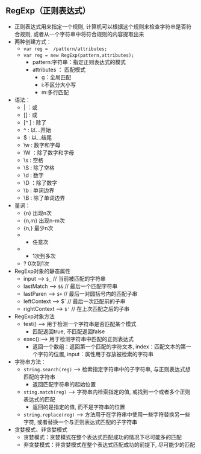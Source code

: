 ## RegExp（正则表达式）
* 正则表达式用来指定一个规则, 计算机可以根据这个规则来检查字符串是否符合规则, 
  或者从一个字符串中将符合规则的内容提取出来
* 两种创建方式：
  * `var reg =  /pattern/attributes;`
  * `var reg = new RegExp(pattern,attributes);`
    * pattern:字符串：指定正则表达式的模式
    * attributes ： 匹配模式
      * g：全局匹配
      * i:不区分大小写
      * m:多行匹配
* 语法：
  * | ：或
  * [] : 或
  * [^ ] : 除了
  * ^ : 以...开始
  * $ : 以...结尾
  * \w : 数字和字母
  * \W ：除了数字和字母
  * \s : 空格
  * \S : 除了空格
  * \d : 数字
  * \D ：除了数字
  * \b : 单词边界
  * \B : 除了单词边界
* 量词：
  * {n} 出现n次
  * {n,m} 出现n-m次
  * {n,} 最少n次
  * * 任意次
  * + 1次到多次
  * ? 0次到1次
* RegExp对象的静态属性
  * input --> `$_`  // 当前被匹配的字符串
  * lastMatch --> `$&` // 最后一个匹配字符串
  * lastParen --> `$+` // 最后一对圆括号内的匹配子串
  * leftContext --> $` // 最后一次匹配前的子串
  * rightContext -->	`$'` // 在上次匹配之后的子串
* RegExp对象方法
  * test() --> 用于检测一个字符串是否匹配某个模式
    * 匹配返回true, 不匹配返回false
  * exec():--> 用于检测字符串中匹配的正则表达式
    * 返回一个数组：返回第一个匹配的字符文本, index：匹配文本的第一个字符的位置, input：属性用于存放被检索的字符串
* 字符串方法：
  * `string.search(reg)` --> 检索指定字符串中的子字符串, 与正则表达式想匹配的字符串
    * 返回匹配字符串的起始位置
  * `sting.match(reg)` --> 字符串内检索指定的值, 或找到一个或者多个正则表达式的匹配
    * 返回的是指定的值, 而不是字符串的位置
  * `string.replace(reg)` --> 方法用于在字符串中使用一些字符替换另一些字符, 或者替换一个与正则表达式匹配的子字符串
* 贪婪模式、非贪婪模式
    * 贪婪模式：贪婪模式在整个表达式匹配成功的情况下尽可能多的匹配
    * 非贪婪模式：非贪婪模式在整个表达式匹配成功的前提下, 尽可能少的匹配
